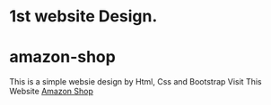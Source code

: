 # 1st website Design.
# amazon-shop 
This is a simple websie design by Html, Css and Bootstrap
Visit This Website <a href="https://azamuday.github.io/amazon-shop/" target="_blank">Amazon Shop</a>

